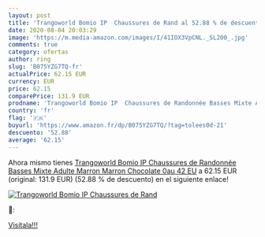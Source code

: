 ```yaml
---
layout: post
title: 'Trangoworld Bomio IP  Chaussures de Rand al 52.88 % de descuento'
date: 2020-08-04 20:03:29
image: 'https://m.media-amazon.com/images/I/41IOX3VpCNL._SL200_.jpg'
comments: true
category: ofertas
author: ring
slug: 'B075YZG7TQ-fr'
actualPrice: 62.15 EUR
currency: EUR
price: 62.15
comparePrice: 131.9 EUR
prodname: 'Trangoworld Bomio IP  Chaussures de Randonnée Basses Mixte Adulte  Marron  Marron Chocolate 0au   42 EU'
country: 'fr'
flag: '🇫🇷'
buyurl: 'https://www.amazon.fr/dp/B075YZG7TQ/?tag=tolees0d-21'
descuento: '52.88'
average: '62.15'
---
```


Ahora mismo tienes [Trangoworld Bomio IP  Chaussures de Randonnée Basses Mixte Adulte  Marron  Marron Chocolate 0au   42 EU](https://www.amazon.fr/dp/B075YZG7TQ/?tag=tolees0d-21) a 62.15 EUR (original: 131.9 EUR) (52.88 %  de descuento) en el siguiente enlace!

[![Trangoworld Bomio IP  Chaussures de Rand](https://m.media-amazon.com/images/I/41IOX3VpCNL._SL200_.jpg)](https://www.amazon.fr/dp/B075YZG7TQ/?tag=tolees0d-21)

🔎:


[Visítala!!!](https://www.amazon.fr/dp/B075YZG7TQ/?tag=tolees0d-21)
